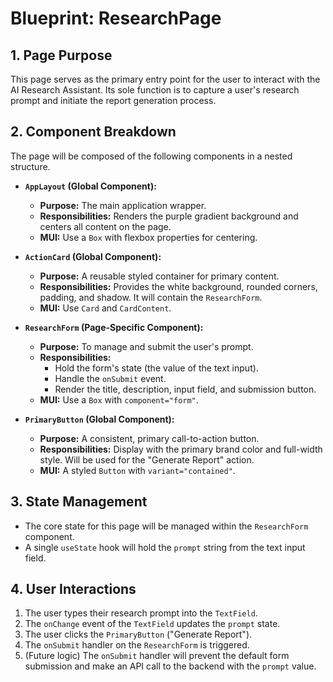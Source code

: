 # Blueprint: ResearchPage

## 1. Page Purpose

This page serves as the primary entry point for the user to interact with the AI Research Assistant. Its sole function is to capture a user's research prompt and initiate the report generation process.

## 2. Component Breakdown

The page will be composed of the following components in a nested structure.

- **`AppLayout` (Global Component):**
  - **Purpose:** The main application wrapper.
  - **Responsibilities:** Renders the purple gradient background and centers all content on the page.
  - **MUI:** Use a `Box` with flexbox properties for centering.

- **`ActionCard` (Global Component):**
  - **Purpose:** A reusable styled container for primary content.
  - **Responsibilities:** Provides the white background, rounded corners, padding, and shadow. It will contain the `ResearchForm`.
  - **MUI:** Use `Card` and `CardContent`.

- **`ResearchForm` (Page-Specific Component):**
  - **Purpose:** To manage and submit the user's prompt.
  - **Responsibilities:**
    - Hold the form's state (the value of the text input).
    - Handle the `onSubmit` event.
    - Render the title, description, input field, and submission button.
  - **MUI:** Use a `Box` with `component="form"`.

- **`PrimaryButton` (Global Component):**
  - **Purpose:** A consistent, primary call-to-action button.
  - **Responsibilities:** Display with the primary brand color and full-width style. Will be used for the "Generate Report" action.
  - **MUI:** A styled `Button` with `variant="contained"`.

## 3. State Management

- The core state for this page will be managed within the `ResearchForm` component.
- A single `useState` hook will hold the `prompt` string from the text input field.

## 4. User Interactions

1.  The user types their research prompt into the `TextField`.
2.  The `onChange` event of the `TextField` updates the `prompt` state.
3.  The user clicks the `PrimaryButton` ("Generate Report").
4.  The `onSubmit` handler on the `ResearchForm` is triggered.
5.  (Future logic) The `onSubmit` handler will prevent the default form submission and make an API call to the backend with the `prompt` value. 